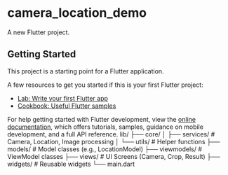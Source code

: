 # camera_location_demo

A new Flutter project.

## Getting Started

This project is a starting point for a Flutter application.

A few resources to get you started if this is your first Flutter project:

- [Lab: Write your first Flutter app](https://docs.flutter.dev/get-started/codelab)
- [Cookbook: Useful Flutter samples](https://docs.flutter.dev/cookbook)

For help getting started with Flutter development, view the
[online documentation](https://docs.flutter.dev/), which offers tutorials,
samples, guidance on mobile development, and a full API reference.
lib/
├── core/
│   ├── services/           # Camera, Location, Image processing
│   └── utils/              # Helper functions
├── models/                 # Model classes (e.g., LocationModel)
├── viewmodels/             # ViewModel classes
├── views/                  # UI Screens (Camera, Crop, Result)
├── widgets/                # Reusable widgets
└── main.dart
